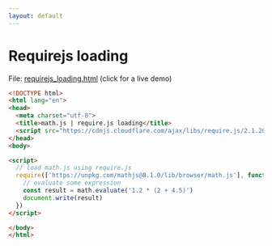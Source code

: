 ```yaml
---
layout: default
---
```


# Requirejs loading

File: [requirejs_loading.html](requirejs_loading.html) (click for a live demo)

```html
<!DOCTYPE html>
<html lang="en">
<head>
  <meta charset="utf-8">
  <title>math.js | require.js loading</title>
  <script src="https://cdnjs.cloudflare.com/ajax/libs/require.js/2.1.20/require.min.js"></script>
</head>
<body>

<script>
  // load math.js using require.js
  require(['https://unpkg.com/mathjs@8.1.0/lib/browser/math.js'], function (math) {
    // evaluate some expression
    const result = math.evaluate('1.2 * (2 + 4.5)')
    document.write(result)
  })
</script>

</body>
</html>
```

<!-- Note: This file is automatically generated. Changes made in this file will be overridden. -->

